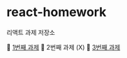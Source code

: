 # react-homework

리액트 과제 저장소

:link: [1번째 과제](./homework-01/README.md)
:link: 2번째 과제 (X)
:link: [3번째 과제](./homework-03/README.md)
